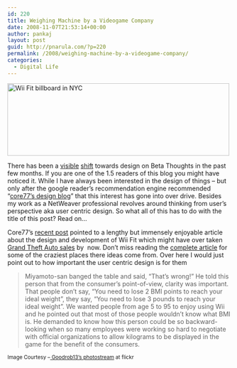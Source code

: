 ```yaml
---
id: 220
title: Weighing Machine by a Videogame Company
date: 2008-11-07T21:53:14+00:00
author: pankaj
layout: post
guid: http://pnarula.com/?p=220
permalink: /2008/weighing-machine-by-a-videogame-company/
categories:
  - Digital Life
---
```

<a href="http://pankajnarula.webfactional.com/wp-content/uploads/2008/11/wii-fit.jpg" onclick="_gaq.push(['_trackEvent', 'outbound-article', 'http://pankajnarula.webfactional.com/wp-content/uploads/2008/11/wii-fit.jpg', '']);" ><img class="size-full wp-image-221" title="wii-fit" src="http://pankajnarula.webfactional.com/wp-content/uploads/2008/11/wii-fit.jpg" alt="Wii Fit billboard in NYC" width="500" height="163" /></a>

There has been a <a href="http://pnarula.com/200810/enabling-total-customer-experience/" onclick="_gaq.push(['_trackEvent', 'outbound-article', 'http://pnarula.com/200810/enabling-total-customer-experience/', 'visible']);" >visible</a> <a href="http://pnarula.com/200810/another-gem-from-the-house-of-steve/" onclick="_gaq.push(['_trackEvent', 'outbound-article', 'http://pnarula.com/200810/another-gem-from-the-house-of-steve/', 'shift']);" >shift</a> towards design on Beta Thoughts in the past few months. If you are one of the 1.5 readers of this blog you might have noticed it. While I have always been interested in the design of things &#8211; but only after the google reader&#8217;s recommendation engine recommended &#8220;<a href="http://www.core77.com/" onclick="_gaq.push(['_trackEvent', 'outbound-article', 'http://www.core77.com/', 'core77&#8217;s design blog']);" >core77&#8217;s design blog</a>&#8221; that this interest has gone into over drive. Besides my work as a NetWeaver professional revolves around thinking from user&#8217;s perspective aka user centric design. So what all of this has to do with the title of this post? Read on&#8230;

Core77&#8217;s <a href="http://www.core77.com/blog/object_culture/interview_designing_and_developing_the_wii_balance_board_11670.asp" onclick="_gaq.push(['_trackEvent', 'outbound-article', 'http://www.core77.com/blog/object_culture/interview_designing_and_developing_the_wii_balance_board_11670.asp', 'recent post']);"  target="_blank">recent post</a> pointed to a lengthy but immensely enjoyable article about the design and development of Wii Fit which might have over taken <a href="http://gigaom.com/2008/10/21/wii-fit-on-track-to-outsell-gta-iv-this-year/" onclick="_gaq.push(['_trackEvent', 'outbound-article', 'http://gigaom.com/2008/10/21/wii-fit-on-track-to-outsell-gta-iv-this-year/', 'Grand Theft Auto sales']);"  target="_blank">Grand Theft Auto sales</a> by  now. Don&#8217;t miss reading the <a href="http://us.wii.com/wii-fit/iwata_asks/vol2_page1.jsp" onclick="_gaq.push(['_trackEvent', 'outbound-article', 'http://us.wii.com/wii-fit/iwata_asks/vol2_page1.jsp', 'complete article']);"  target="_blank">complete article</a> for some of the craziest places there ideas come from. Over here I would just point out to how important the user centric design is for them

> Miyamoto-san banged the table and said, &#8220;That’s wrong!&#8221; He told this person that from the consumer’s point-of-view, clarity was important. That people don’t say, &#8220;You need to lose 2 BMI points to reach your ideal weight&#8221;, they say, &#8220;You need to lose 3 pounds to reach your ideal weight&#8221;. We wanted people from age 5 to 95 to enjoy using Wii and he pointed out that most of those people wouldn’t know what BMI is. He demanded to know how this person could be so backward-looking when so many employees were working so hard to negotiate with official organizations to allow kilograms to be displayed in the game for the benefit of the consumers.

<small>Image Courtesy &#8211;<a href="http://www.flickr.com/photos/goodrob13/2663564937/" onclick="_gaq.push(['_trackEvent', 'outbound-article', 'http://www.flickr.com/photos/goodrob13/2663564937/', ' Goodrob13&#8217;s photostream']);" > Goodrob13&#8217;s photostream</a> at flickr</small>